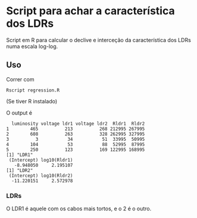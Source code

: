 # Script para achar a característica dos LDRs

Script em R para calcular o declive e interceção da característica dos LDRs numa escala log-log.

## Uso

Correr com 
```
Rscript regression.R
```
(Se tiver R instalado)


O output é 
```
  luminosity voltage ldr1 voltage ldr2  Rldr1  Rldr2
1        465          213          268 212995 267995
2        608          263          328 262995 327995
3          3           34           51  33995  50995
4        104           53           88  52995  87995
5        250          123          169 122995 168995
[1] "LDR1"
 (Intercept) log10(Rldr1) 
   -8.948050     2.195107 
[1] "LDR2"
 (Intercept) log10(Rldr2) 
  -11.220151     2.572978 
```


### LDRs

O LDR1 é aquele com os cabos mais tortos, e o 2 é o outro.
